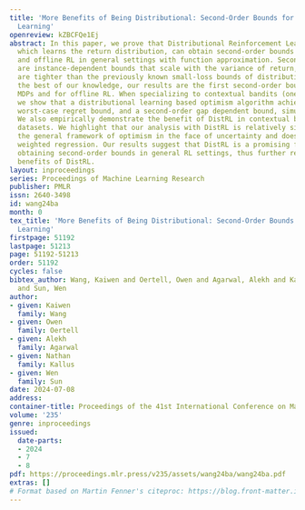 ```yaml
---
title: 'More Benefits of Being Distributional: Second-Order Bounds for Reinforcement
  Learning'
openreview: kZBCFQe1Ej
abstract: In this paper, we prove that Distributional Reinforcement Learning (DistRL),
  which learns the return distribution, can obtain second-order bounds in both online
  and offline RL in general settings with function approximation. Second-order bounds
  are instance-dependent bounds that scale with the variance of return, which we prove
  are tighter than the previously known small-loss bounds of distributional RL. To
  the best of our knowledge, our results are the first second-order bounds for low-rank
  MDPs and for offline RL. When specializing to contextual bandits (one-step RL problem),
  we show that a distributional learning based optimism algorithm achieves a second-order
  worst-case regret bound, and a second-order gap dependent bound, simultaneously.
  We also empirically demonstrate the benefit of DistRL in contextual bandits on real-world
  datasets. We highlight that our analysis with DistRL is relatively simple, follows
  the general framework of optimism in the face of uncertainty and does not require
  weighted regression. Our results suggest that DistRL is a promising framework for
  obtaining second-order bounds in general RL settings, thus further reinforcing the
  benefits of DistRL.
layout: inproceedings
series: Proceedings of Machine Learning Research
publisher: PMLR
issn: 2640-3498
id: wang24ba
month: 0
tex_title: 'More Benefits of Being Distributional: Second-Order Bounds for Reinforcement
  Learning'
firstpage: 51192
lastpage: 51213
page: 51192-51213
order: 51192
cycles: false
bibtex_author: Wang, Kaiwen and Oertell, Owen and Agarwal, Alekh and Kallus, Nathan
  and Sun, Wen
author:
- given: Kaiwen
  family: Wang
- given: Owen
  family: Oertell
- given: Alekh
  family: Agarwal
- given: Nathan
  family: Kallus
- given: Wen
  family: Sun
date: 2024-07-08
address:
container-title: Proceedings of the 41st International Conference on Machine Learning
volume: '235'
genre: inproceedings
issued:
  date-parts:
  - 2024
  - 7
  - 8
pdf: https://proceedings.mlr.press/v235/assets/wang24ba/wang24ba.pdf
extras: []
# Format based on Martin Fenner's citeproc: https://blog.front-matter.io/posts/citeproc-yaml-for-bibliographies/
---
```

